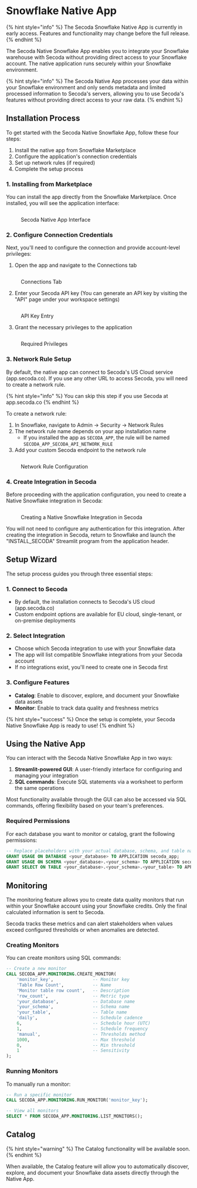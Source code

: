 # Snowflake Native App

{% hint style="info" %}
The Secoda Snowflake Native App is currently in early access. Features and functionality may change before the full release.
{% endhint %}

The Secoda Native Snowflake App enables you to integrate your Snowflake warehouse with Secoda without providing direct access to your Snowflake account. The native application runs securely within your Snowflake environment.

{% hint style="info" %}
The Secoda Native App processes your data within your Snowflake environment and only sends metadata and limited processed information to Secoda's servers, allowing you to use Secoda's features without providing direct access to your raw data.
{% endhint %}

## Installation Process

To get started with the Secoda Native Snowflake App, follow these four steps:

1. Install the native app from Snowflake Marketplace
2. Configure the application's connection credentials
3. Set up network rules (if required)
4. Complete the setup process

### 1. Installing from Marketplace

You can install the app directly from the Snowflake Marketplace. Once installed, you will see the application interface:

<figure><img src="../../../.gitbook/assets/native-snowflake/app-screen.png" alt=""><figcaption><p>Secoda Native App Interface</p></figcaption></figure>

### 2. Configure Connection Credentials

Next, you'll need to configure the connection and provide account-level privileges:

1. Open the app and navigate to the Connections tab

<figure><img src="../../../.gitbook/assets/native-snowflake/connections-page.png" alt=""><figcaption><p>Connections Tab</p></figcaption></figure>

2. Enter your Secoda API key (You can generate an API key by visiting the "API" page under your workspace settings)

<figure><img src="../../../.gitbook/assets/native-snowflake/api-key-entry.png" alt=""><figcaption><p>API Key Entry</p></figcaption></figure>

3. Grant the necessary privileges to the application

<figure><img src="../../../.gitbook/assets/native-snowflake/privileges.png" alt=""><figcaption><p>Required Privileges</p></figcaption></figure>

### 3. Network Rule Setup

By default, the native app can connect to Secoda's US Cloud service (app.secoda.co). If you use any other URL to access Secoda, you will need to create a network rule.

{% hint style="info" %}
You can skip this step if you use Secoda at app.secoda.co
{% endhint %}

To create a network rule:

1. In Snowflake, navigate to Admin → Security → Network Rules
2. The network rule name depends on your app installation name
   * If you installed the app as `SECODA_APP`, the rule will be named `SECODA_APP_SECODA_API_NETWORK_RULE`
3. Add your custom Secoda endpoint to the network rule

<figure><img src="../../../.gitbook/assets/native-snowflake/network-rule.png" alt=""><figcaption><p>Network Rule Configuration</p></figcaption></figure>

### 4. Create Integration in Secoda

Before proceeding with the application configuration, you need to create a Native Snowflake integration in Secoda:

<figure><img src="../../../.gitbook/assets/native-snowflake/create-integration.png" alt=""><figcaption><p>Creating a Native Snowflake Integration in Secoda</p></figcaption></figure>

You will not need to configure any authentication for this integration. After creating the integration in Secoda, return to Snowflake and launch the "INSTALL\_SECODA" Streamlit program from the application header.

## Setup Wizard

The setup process guides you through three essential steps:

### 1. Connect to Secoda

* By default, the installation connects to Secoda's US cloud (app.secoda.co)
* Custom endpoint options are available for EU cloud, single-tenant, or on-premise deployments

### 2. Select Integration

* Choose which Secoda integration to use with your Snowflake data
* The app will list compatible Snowflake integrations from your Secoda account
* If no integrations exist, you'll need to create one in Secoda first

### 3. Configure Features

* **Catalog**: Enable to discover, explore, and document your Snowflake data assets
* **Monitor**: Enable to track data quality and freshness metrics

{% hint style="success" %}
Once the setup is complete, your Secoda Native Snowflake App is ready to use!
{% endhint %}

## Using the Native App

You can interact with the Secoda Native Snowflake App in two ways:

1. **Streamlit-powered GUI**: A user-friendly interface for configuring and managing your integration
2. **SQL commands**: Execute SQL statements via a worksheet to perform the same operations

Most functionality available through the GUI can also be accessed via SQL commands, offering flexibility based on your team's preferences.

### Required Permissions

For each database you want to monitor or catalog, grant the following permissions:

```sql
-- Replace placeholders with your actual database, schema, and table names
GRANT USAGE ON DATABASE <your_database> TO APPLICATION secoda_app;
GRANT USAGE ON SCHEMA <your_database>.<your_schema> TO APPLICATION secoda_app;
GRANT SELECT ON TABLE <your_database>.<your_schema>.<your_table> TO APPLICATION secoda_app;
```

## Monitoring

The monitoring feature allows you to create data quality monitors that run within your Snowflake account using your Snowflake credits. Only the final calculated information is sent to Secoda.

Secoda tracks these metrics and can alert stakeholders when values exceed configured thresholds or when anomalies are detected.

### Creating Monitors

You can create monitors using SQL commands:

```sql
-- Create a new monitor
CALL SECODA_APP.MONITORING.CREATE_MONITOR(
    'monitor_key',               -- Monitor key
    'Table Row Count',           -- Name
    'Monitor table row count',   -- Description
    'row_count',                 -- Metric type
    'your_database',             -- Database name
    'your_schema',               -- Schema name
    'your_table',                -- Table name
    'daily',                     -- Schedule cadence
    6,                           -- Schedule hour (UTC)
    1,                           -- Schedule frequency
    'manual',                    -- Thresholds method
    1000,                        -- Max threshold
    0,                           -- Min threshold
    1                            -- Sensitivity
);
```

### Running Monitors

To manually run a monitor:

```sql
-- Run a specific monitor
CALL SECODA_APP.MONITORING.RUN_MONITOR('monitor_key');

-- View all monitors
SELECT * FROM SECODA_APP.MONITORING.LIST_MONITORS();
```

## Catalog

{% hint style="warning" %}
The Catalog functionality will be available soon.
{% endhint %}

When available, the Catalog feature will allow you to automatically discover, explore, and document your Snowflake data assets directly through the Native App.
